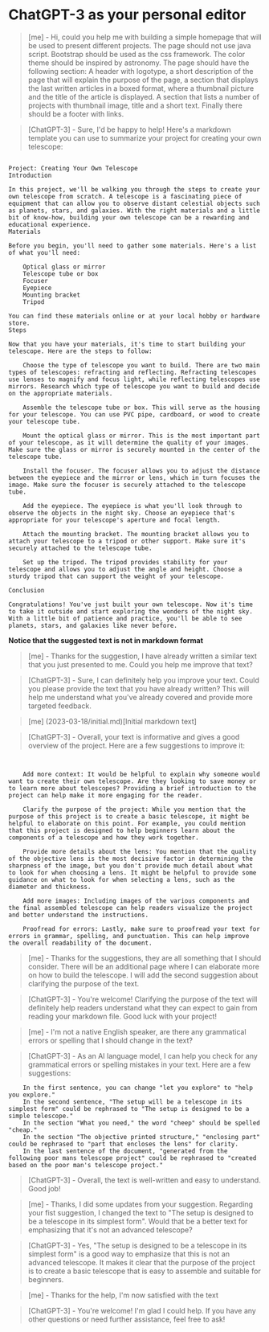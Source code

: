 # ChatGPT-3 as your personal editor

> [me] - Hi, could you help me with building a simple homepage that will be used to present different projects. The page should not use java script. Bootstrap should be used as the css framework. The color theme should be inspired by astronomy. The page should have the following section: A header with logotype, a short description of the page that will explain the purpose of the page, a section that displays the last written articles in a boxed format, where a thumbnail picture and the title of the article is displayed. A section that lists a number of projects with thumbnail image, title and a short text. Finally there should be a footer with links.



> [ChatGPT-3] - Sure, I'd be happy to help! Here's a markdown template you can use to summarize your project for creating your own telescope:

``` text

Project: Creating Your Own Telescope
Introduction

In this project, we'll be walking you through the steps to create your own telescope from scratch. A telescope is a fascinating piece of equipment that can allow you to observe distant celestial objects such as planets, stars, and galaxies. With the right materials and a little bit of know-how, building your own telescope can be a rewarding and educational experience.
Materials

Before you begin, you'll need to gather some materials. Here's a list of what you'll need:

    Optical glass or mirror
    Telescope tube or box
    Focuser
    Eyepiece
    Mounting bracket
    Tripod

You can find these materials online or at your local hobby or hardware store.
Steps

Now that you have your materials, it's time to start building your telescope. Here are the steps to follow:

    Choose the type of telescope you want to build. There are two main types of telescopes: refracting and reflecting. Refracting telescopes use lenses to magnify and focus light, while reflecting telescopes use mirrors. Research which type of telescope you want to build and decide on the appropriate materials.

    Assemble the telescope tube or box. This will serve as the housing for your telescope. You can use PVC pipe, cardboard, or wood to create your telescope tube.

    Mount the optical glass or mirror. This is the most important part of your telescope, as it will determine the quality of your images. Make sure the glass or mirror is securely mounted in the center of the telescope tube.

    Install the focuser. The focuser allows you to adjust the distance between the eyepiece and the mirror or lens, which in turn focuses the image. Make sure the focuser is securely attached to the telescope tube.

    Add the eyepiece. The eyepiece is what you'll look through to observe the objects in the night sky. Choose an eyepiece that's appropriate for your telescope's aperture and focal length.

    Attach the mounting bracket. The mounting bracket allows you to attach your telescope to a tripod or other support. Make sure it's securely attached to the telescope tube.

    Set up the tripod. The tripod provides stability for your telescope and allows you to adjust the angle and height. Choose a sturdy tripod that can support the weight of your telescope.

Conclusion

Congratulations! You've just built your own telescope. Now it's time to take it outside and start exploring the wonders of the night sky. With a little bit of patience and practice, you'll be able to see planets, stars, and galaxies like never before.

```

**Notice that the suggested text is not in markdown format**

> [me] - Thanks for the suggestion, I have already written a similar text that you just presented to me. Could you help me improve that text?


> [ChatGPT-3] - Sure, I can definitely help you improve your text. Could you please provide the text that you have already written? This will help me understand what you've already covered and provide more targeted feedback.


> [me] (2023-03-18/initial.md)[Initial markdown text]

> [ChatGPT-3] - Overall, your text is informative and gives a good overview of the project. Here are a few suggestions to improve it:

``` text


    Add more context: It would be helpful to explain why someone would want to create their own telescope. Are they looking to save money or to learn more about telescopes? Providing a brief introduction to the project can help make it more engaging for the reader.

    Clarify the purpose of the project: While you mention that the purpose of this project is to create a basic telescope, it might be helpful to elaborate on this point. For example, you could mention that this project is designed to help beginners learn about the components of a telescope and how they work together.

    Provide more details about the lens: You mention that the quality of the objective lens is the most decisive factor in determining the sharpness of the image, but you don't provide much detail about what to look for when choosing a lens. It might be helpful to provide some guidance on what to look for when selecting a lens, such as the diameter and thickness.

    Add more images: Including images of the various components and the final assembled telescope can help readers visualize the project and better understand the instructions.

    Proofread for errors: Lastly, make sure to proofread your text for errors in grammar, spelling, and punctuation. This can help improve the overall readability of the document.

```

> [me] - Thanks for the suggestions, they are all something that I should consider. There will be an additional page where I can elaborate more on how to build the telescope. I will add the second suggestion about clarifying the purpose of the text.

> [ChatGPT-3] - You're welcome! Clarifying the purpose of the text will definitely help readers understand what they can expect to gain from reading your markdown file. Good luck with your project!

> [me] - I'm not a native English speaker, are there any grammatical errors or spelling that I should change in the text?

> [ChatGPT-3] - As an AI language model, I can help you check for any grammatical errors or spelling mistakes in your text. Here are a few suggestions:

``` text
    In the first sentence, you can change "let you explore" to "help you explore."
    In the second sentence, "The setup will be a telescope in its simplest form" could be rephrased to "The setup is designed to be a simple telescope."
    In the section "What you need," the word "cheep" should be spelled "cheap."
    In the section "The objective printed structure," "enclosing part" could be rephrased to "part that encloses the lens" for clarity.
    In the last sentence of the document, "generated from the following poor mans telescope project" could be rephrased to "created based on the poor man's telescope project."

```

> [ChatGPT-3] - Overall, the text is well-written and easy to understand. Good job!

> [me] - Thanks, I did some updates from your suggestion. Regarding your fist suggestion, I changed the text to "The setup is designed to be a telescope in its simplest form". Would that be a better text for emphasizing that it's not an advanced telescope?


> [ChatGPT-3] - Yes, "The setup is designed to be a telescope in its simplest form" is a good way to emphasize that this is not an advanced telescope. It makes it clear that the purpose of the project is to create a basic telescope that is easy to assemble and suitable for beginners.

> [me] - Thanks for the help, I'm now satisfied with the text

> [ChatGPT-3] - You're welcome! I'm glad I could help. If you have any other questions or need further assistance, feel free to ask!



